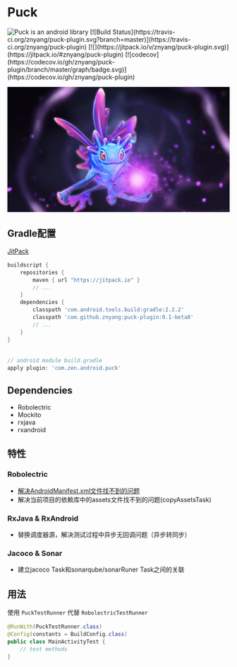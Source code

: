 # Puck

<img alt="Puck is an android library" src="https://www.cleveroad.com/public/comercial/label-android.svg" height="20">
[![Build Status](https://travis-ci.org/znyang/puck-plugin.svg?branch=master)](https://travis-ci.org/znyang/puck-plugin)
[![](https://jitpack.io/v/znyang/puck-plugin.svg)](https://jitpack.io/#znyang/puck-plugin)
[![codecov](https://codecov.io/gh/znyang/puck-plugin/branch/master/graph/badge.svg)](https://codecov.io/gh/znyang/puck-plugin)

![logo](/img/logo.jpg)

## Gradle配置

[JitPack](https://jitpack.io/#znyang/puck-plugin)

```gradle
buildscript {
    repositories {
        maven { url "https://jitpack.io" }
        // ...
    }
    dependencies {
        classpath 'com.android.tools.build:gradle:2.2.2'
        classpath 'com.github.znyang:puck-plugin:0.1-beta8'
        // ...
    }
}
```

```gradle

// android module build.gradle
apply plugin: 'com.zen.android.puck'

```

## Dependencies

* Robolectric
* Mockito
* rxjava
* rxandroid

## 特性

### Robolectric

* [解决AndroidManifest.xml文件找不到的问题](/doc/android-manifest-not-found.md)
* 解决当前项目的依赖库中的assets文件找不到的问题(copyAssetsTask)

### RxJava & RxAndroid

* 替换调度器源，解决测试过程中异步无回调问题（异步转同步）

### Jacoco & Sonar

* 建立jacoco Task和sonarqube/sonarRuner Task之间的关联

## 用法

使用 `PuckTestRunner` 代替 `RobolectricTestRunner`

```java
@RunWith(PuckTestRunner.class)
@Config(constants = BuildConfig.class)
public class MainActivityTest {
	// test methods
}
```
